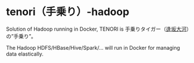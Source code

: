 # tenori（手乗り）-hadoop

Solution of Hadoop running in Docker, TENORI is 手乗りタイガー（[逢坂大河](https://zh.moegirl.org/zh-hans/%E9%80%A2%E5%9D%82%E5%A4%A7%E6%B2%B3)）の”手乗り”。

The Hadoop HDFS/HBase/Hive/Spark/... will run in Docker for managing data elastically.
